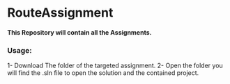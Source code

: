 # RouteAssignment
#### This Repository will contain all the Assignments. 
### Usage: 
1- Download The folder of the targeted assignment. 
2- Open the folder you will find the .sln file to open the solution and the contained project.
